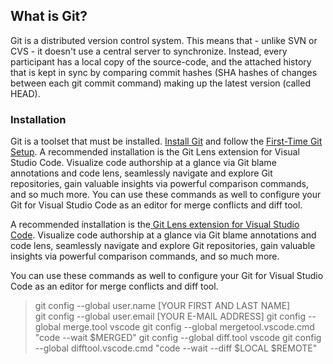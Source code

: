 ## What is Git?
Git is a distributed version control system. This means that - unlike SVN or CVS - it doesn't use a central server to synchronize. Instead, every participant has a local copy of the source-code, and the attached history that is kept in sync by comparing commit hashes (SHA hashes of changes between each git commit command) making up the latest version (called HEAD).

### Installation
Git is a toolset that must be installed. [Install Git](https://git-scm.com/downloads) and follow the [First-Time Git Setup](https://git-scm.com/book/en/v2/Getting-Started-First-Time-Git-Setup).
A recommended installation is the Git Lens extension for Visual Studio Code. Visualize code authorship at a glance via Git blame annotations and code lens, seamlessly navigate and explore Git repositories, gain valuable insights via powerful comparison commands, and so much more.
You can use these commands as well to configure your Git for Visual Studio Code as an editor for merge conflicts and diff tool.

A recommended installation is the[ Git Lens extension for Visual Studio Code](https://marketplace.visualstudio.com/items?itemName=eamodio.gitlens). Visualize code authorship at a glance via Git blame annotations and code lens, seamlessly navigate and explore Git repositories, gain valuable insights via powerful comparison commands, and so much more.

You can use these commands as well to configure your Git for Visual Studio Code as an editor for merge conflicts and diff tool.

> git config --global user.name [YOUR FIRST AND LAST NAME]                                          
git config --global user.email [YOUR E-MAIL ADDRESS]
git config --global merge.tool vscode
git config --global mergetool.vscode.cmd "code --wait $MERGED"
git config --global diff.tool vscode
git config --global difftool.vscode.cmd "code --wait --diff $LOCAL $REMOTE"
